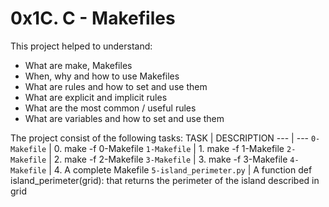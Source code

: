 # 0x1C. C - Makefiles
This project helped to understand:
- What are make, Makefiles
- When, why and how to use Makefiles
- What are rules and how to set and use them
- What are explicit and implicit rules
- What are the most common / useful rules
- What are variables and how to set and use them

The project consist of the following tasks:
TASK | DESCRIPTION
--- | ---
`0-Makefile` | 0. make -f 0-Makefile
`1-Makefile` | 1. make -f 1-Makefile
`2-Makefile` | 2. make -f 2-Makefile
`3-Makefile` | 3. make -f 3-Makefile
`4-Makefile` | 4. A complete Makefile
`5-island_perimeter.py` | A function def island_perimeter(grid): that returns the perimeter of the island described in grid
